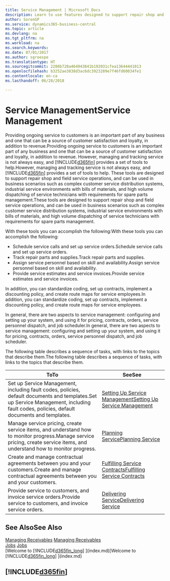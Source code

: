 ```yaml
---
title: Service Management | Microsoft Docs
description: Learn to use features designed to support repair shop and field service operations.
author: SorenGP
ms.service: dynamics365-business-central
ms.topic: article
ms.devlang: na
ms.tgt_pltfrm: na
ms.workload: na
ms.search.keywords: 
ms.date: 07/01/2017
ms.author: sgroespe
ms.translationtype: HT
ms.sourcegitcommit: 2286b728a464943841b192031cfea13644441013
ms.openlocfilehash: b3252ae3838d3ac6dc3923289e7f46fd60034fe1
ms.contentlocale: en-ca
ms.lasthandoff: 06/28/2018

---
```

# <a name="service-management"></a><span data-ttu-id="c503c-103">Service Management</span><span class="sxs-lookup"><span data-stu-id="c503c-103">Service Management</span></span>
<span data-ttu-id="c503c-104">Providing ongoing service to customers is an important part of any business and one that can be a source of customer satisfaction and loyalty, in addition to revenue.</span><span class="sxs-lookup"><span data-stu-id="c503c-104">Providing ongoing service to customers is an important part of any business and one that can be a source of customer satisfaction and loyalty, in addition to revenue.</span></span> <span data-ttu-id="c503c-105">However, managing and tracking service is not always easy, and [!INCLUDE[d365fin](includes/d365fin_md.md)] provides a set of tools to help.</span><span class="sxs-lookup"><span data-stu-id="c503c-105">However, managing and tracking service is not always easy, and [!INCLUDE[d365fin](includes/d365fin_md.md)] provides a set of tools to help.</span></span> <span data-ttu-id="c503c-106">These tools are designed to support repair shop and field service operations, and can be used in business scenarios such as complex customer service distribution systems, industrial service environments with bills of materials, and high volume dispatching of service technicians with requirements for spare parts management.</span><span class="sxs-lookup"><span data-stu-id="c503c-106">These tools are designed to support repair shop and field service operations, and can be used in business scenarios such as complex customer service distribution systems, industrial service environments with bills of materials, and high volume dispatching of service technicians with requirements for spare parts management.</span></span>  

 <span data-ttu-id="c503c-107">With these tools you can accomplish the following:</span><span class="sxs-lookup"><span data-stu-id="c503c-107">With these tools you can accomplish the following:</span></span>  

* <span data-ttu-id="c503c-108">Schedule service calls and set up service orders.</span><span class="sxs-lookup"><span data-stu-id="c503c-108">Schedule service calls and set up service orders.</span></span>  
* <span data-ttu-id="c503c-109">Track repair parts and supplies.</span><span class="sxs-lookup"><span data-stu-id="c503c-109">Track repair parts and supplies.</span></span>  
* <span data-ttu-id="c503c-110">Assign service personnel based on skill and availability.</span><span class="sxs-lookup"><span data-stu-id="c503c-110">Assign service personnel based on skill and availability.</span></span>  
* <span data-ttu-id="c503c-111">Provide service estimates and service invoices.</span><span class="sxs-lookup"><span data-stu-id="c503c-111">Provide service estimates and service invoices.</span></span>  

<span data-ttu-id="c503c-112">In addition, you can standardize coding, set up contracts, implement a discounting policy, and create route maps for service employees.</span><span class="sxs-lookup"><span data-stu-id="c503c-112">In addition, you can standardize coding, set up contracts, implement a discounting policy, and create route maps for service employees.</span></span>  

<span data-ttu-id="c503c-113">In general, there are two aspects to service management: configuring and setting up your system, and using it for pricing, contracts, orders, service personnel dispatch, and job scheduler.</span><span class="sxs-lookup"><span data-stu-id="c503c-113">In general, there are two aspects to service management: configuring and setting up your system, and using it for pricing, contracts, orders, service personnel dispatch, and job scheduler.</span></span>  

<span data-ttu-id="c503c-114">The following table describes a sequence of tasks, with links to the topics that describe them.</span><span class="sxs-lookup"><span data-stu-id="c503c-114">The following table describes a sequence of tasks, with links to the topics that describe them.</span></span>   

|<span data-ttu-id="c503c-115">**To**</span><span class="sxs-lookup"><span data-stu-id="c503c-115">**To**</span></span>|<span data-ttu-id="c503c-116">**See**</span><span class="sxs-lookup"><span data-stu-id="c503c-116">**See**</span></span>|  
|------------|-------------|  
|<span data-ttu-id="c503c-117">Set up Service Management, including fault codes, policies, default documents and templates.</span><span class="sxs-lookup"><span data-stu-id="c503c-117">Set up Service Management, including fault codes, policies, default documents and templates.</span></span>|[<span data-ttu-id="c503c-118">Setting Up Service Management</span><span class="sxs-lookup"><span data-stu-id="c503c-118">Setting Up Service Management</span></span>](service-setup-service.md)|  
|<span data-ttu-id="c503c-119">Manage service pricing, create service items, and understand how to monitor progress.</span><span class="sxs-lookup"><span data-stu-id="c503c-119">Manage service pricing, create service items, and understand how to monitor progress.</span></span>|[<span data-ttu-id="c503c-120">Planning Service</span><span class="sxs-lookup"><span data-stu-id="c503c-120">Planning Service</span></span>](service-plan-service.md)|  
|<span data-ttu-id="c503c-121">Create and manage contractual agreements between you and your customers.</span><span class="sxs-lookup"><span data-stu-id="c503c-121">Create and manage contractual agreements between you and your customers.</span></span>|[<span data-ttu-id="c503c-122">Fulfilling Service Contracts</span><span class="sxs-lookup"><span data-stu-id="c503c-122">Fulfilling Service Contracts</span></span>](service-fulfill-service-contracts.md)|  
|<span data-ttu-id="c503c-123">Provide service to customers, and invoice service orders.</span><span class="sxs-lookup"><span data-stu-id="c503c-123">Provide service to customers, and invoice service orders.</span></span>|[<span data-ttu-id="c503c-124">Delivering Service</span><span class="sxs-lookup"><span data-stu-id="c503c-124">Delivering Service</span></span>](service-deliver-service.md)|  

## <a name="see-also"></a><span data-ttu-id="c503c-125">See Also</span><span class="sxs-lookup"><span data-stu-id="c503c-125">See Also</span></span>  
<span data-ttu-id="c503c-126">[Managing Receivables](receivables-manage-receivables.md) </span><span class="sxs-lookup"><span data-stu-id="c503c-126">[Managing Receivables](receivables-manage-receivables.md) </span></span>  
<span data-ttu-id="c503c-127">[Jobs](projects-how-create-jobs.md) </span><span class="sxs-lookup"><span data-stu-id="c503c-127">[Jobs](projects-how-create-jobs.md) </span></span>  
<span data-ttu-id="c503c-128">[Welcome to [!INCLUDE[d365fin_long](includes/d365fin_long_md.md)] ](index.md)</span><span class="sxs-lookup"><span data-stu-id="c503c-128">[Welcome to [!INCLUDE[d365fin_long](includes/d365fin_long_md.md)] ](index.md)</span></span>

## [!INCLUDE[d365fin](includes/free_trial_md.md)]  
 

